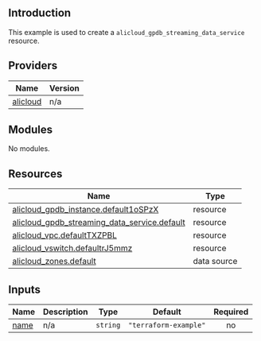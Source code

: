 ## Introduction

This example is used to create a `alicloud_gpdb_streaming_data_service` resource.

<!-- BEGIN_TF_DOCS -->
## Providers

| Name | Version |
|------|---------|
| <a name="provider_alicloud"></a> [alicloud](#provider\_alicloud) | n/a |

## Modules

No modules.

## Resources

| Name | Type |
|------|------|
| [alicloud_gpdb_instance.default1oSPzX](https://registry.terraform.io/providers/aliyun/alicloud/latest/docs/resources/gpdb_instance) | resource |
| [alicloud_gpdb_streaming_data_service.default](https://registry.terraform.io/providers/aliyun/alicloud/latest/docs/resources/gpdb_streaming_data_service) | resource |
| [alicloud_vpc.defaultTXZPBL](https://registry.terraform.io/providers/aliyun/alicloud/latest/docs/resources/vpc) | resource |
| [alicloud_vswitch.defaultrJ5mmz](https://registry.terraform.io/providers/aliyun/alicloud/latest/docs/resources/vswitch) | resource |
| [alicloud_zones.default](https://registry.terraform.io/providers/aliyun/alicloud/latest/docs/data-sources/zones) | data source |

## Inputs

| Name | Description | Type | Default | Required |
|------|-------------|------|---------|:--------:|
| <a name="input_name"></a> [name](#input\_name) | n/a | `string` | `"terraform-example"` | no |
<!-- END_TF_DOCS -->
